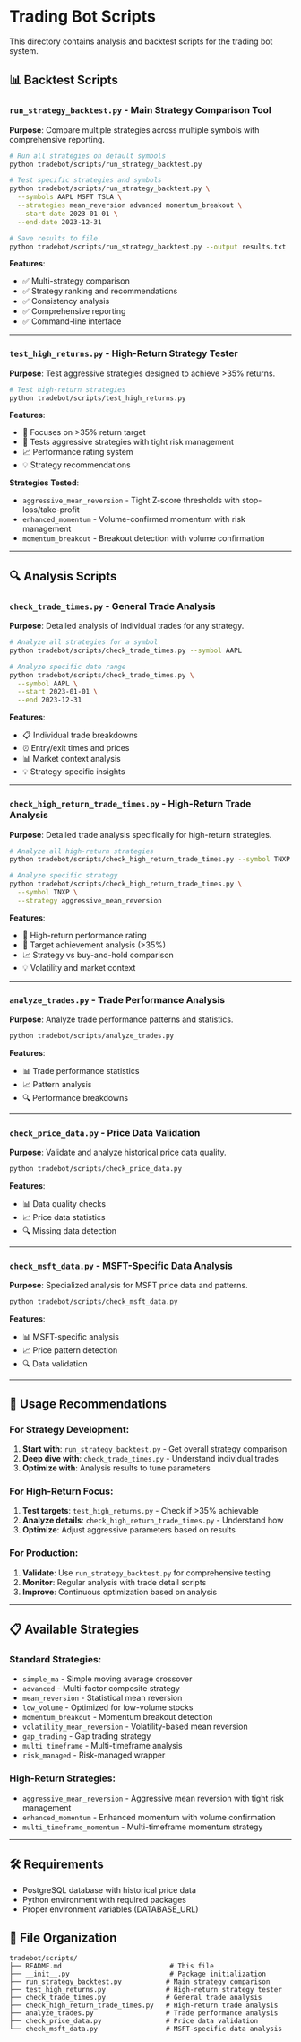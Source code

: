 # Trading Bot Scripts

This directory contains analysis and backtest scripts for the trading bot system.

## 📊 Backtest Scripts

### `run_strategy_backtest.py` - **Main Strategy Comparison Tool**
**Purpose**: Compare multiple strategies across multiple symbols with comprehensive reporting.

```bash
# Run all strategies on default symbols
python tradebot/scripts/run_strategy_backtest.py

# Test specific strategies and symbols
python tradebot/scripts/run_strategy_backtest.py \
  --symbols AAPL MSFT TSLA \
  --strategies mean_reversion advanced momentum_breakout \
  --start-date 2023-01-01 \
  --end-date 2023-12-31

# Save results to file
python tradebot/scripts/run_strategy_backtest.py --output results.txt
```

**Features**:
- ✅ Multi-strategy comparison
- ✅ Strategy ranking and recommendations  
- ✅ Consistency analysis
- ✅ Comprehensive reporting
- ✅ Command-line interface

---

### `test_high_returns.py` - **High-Return Strategy Tester**
**Purpose**: Test aggressive strategies designed to achieve >35% returns.

```bash
# Test high-return strategies
python tradebot/scripts/test_high_returns.py
```

**Features**:
- 🎯 Focuses on >35% return target
- 🚀 Tests aggressive strategies with tight risk management
- 📈 Performance rating system
- 💡 Strategy recommendations

**Strategies Tested**:
- `aggressive_mean_reversion` - Tight Z-score thresholds with stop-loss/take-profit
- `enhanced_momentum` - Volume-confirmed momentum with risk management
- `momentum_breakout` - Breakout detection with volume confirmation

---

## 🔍 Analysis Scripts

### `check_trade_times.py` - **General Trade Analysis**
**Purpose**: Detailed analysis of individual trades for any strategy.

```bash
# Analyze all strategies for a symbol
python tradebot/scripts/check_trade_times.py --symbol AAPL

# Analyze specific date range
python tradebot/scripts/check_trade_times.py \
  --symbol AAPL \
  --start 2023-01-01 \
  --end 2023-12-31
```

**Features**:
- 📋 Individual trade breakdowns
- ⏰ Entry/exit times and prices
- 📊 Market context analysis
- 💡 Strategy-specific insights

---

### `check_high_return_trade_times.py` - **High-Return Trade Analysis**
**Purpose**: Detailed trade analysis specifically for high-return strategies.

```bash
# Analyze all high-return strategies
python tradebot/scripts/check_high_return_trade_times.py --symbol TNXP

# Analyze specific strategy
python tradebot/scripts/check_high_return_trade_times.py \
  --symbol TNXP \
  --strategy aggressive_mean_reversion
```

**Features**:
- 🎯 High-return performance rating
- 🚀 Target achievement analysis (>35%)
- 📈 Strategy vs buy-and-hold comparison
- 💡 Volatility and market context

---

### `analyze_trades.py` - **Trade Performance Analysis**
**Purpose**: Analyze trade performance patterns and statistics.

```bash
python tradebot/scripts/analyze_trades.py
```

**Features**:
- 📊 Trade performance statistics
- 📈 Pattern analysis
- 🔍 Performance breakdowns

---

### `check_price_data.py` - **Price Data Validation**
**Purpose**: Validate and analyze historical price data quality.

```bash
python tradebot/scripts/check_price_data.py
```

**Features**:
- 📊 Data quality checks
- 📈 Price data statistics
- 🔍 Missing data detection

---

### `check_msft_data.py` - **MSFT-Specific Data Analysis**
**Purpose**: Specialized analysis for MSFT price data and patterns.

```bash
python tradebot/scripts/check_msft_data.py
```

**Features**:
- 📊 MSFT-specific analysis
- 📈 Price pattern detection
- 🔍 Data validation

---

## 🎯 Usage Recommendations

### **For Strategy Development**:
1. **Start with**: `run_strategy_backtest.py` - Get overall strategy comparison
2. **Deep dive with**: `check_trade_times.py` - Understand individual trades
3. **Optimize with**: Analysis results to tune parameters

### **For High-Return Focus**:
1. **Test targets**: `test_high_returns.py` - Check if >35% achievable
2. **Analyze details**: `check_high_return_trade_times.py` - Understand how
3. **Optimize**: Adjust aggressive parameters based on results

### **For Production**:
1. **Validate**: Use `run_strategy_backtest.py` for comprehensive testing
2. **Monitor**: Regular analysis with trade detail scripts
3. **Improve**: Continuous optimization based on analysis

---

## 📋 Available Strategies

### **Standard Strategies**:
- `simple_ma` - Simple moving average crossover
- `advanced` - Multi-factor composite strategy
- `mean_reversion` - Statistical mean reversion
- `low_volume` - Optimized for low-volume stocks
- `momentum_breakout` - Momentum breakout detection
- `volatility_mean_reversion` - Volatility-based mean reversion
- `gap_trading` - Gap trading strategy
- `multi_timeframe` - Multi-timeframe analysis
- `risk_managed` - Risk-managed wrapper

### **High-Return Strategies**:
- `aggressive_mean_reversion` - Aggressive mean reversion with tight risk management
- `enhanced_momentum` - Enhanced momentum with volume confirmation
- `multi_timeframe_momentum` - Multi-timeframe momentum strategy

---

## 🛠️ Requirements

- PostgreSQL database with historical price data
- Python environment with required packages
- Proper environment variables (DATABASE_URL)

## 📁 File Organization

```
tradebot/scripts/
├── README.md                           # This file
├── __init__.py                         # Package initialization
├── run_strategy_backtest.py           # Main strategy comparison
├── test_high_returns.py               # High-return strategy tester
├── check_trade_times.py               # General trade analysis
├── check_high_return_trade_times.py   # High-return trade analysis
├── analyze_trades.py                  # Trade performance analysis
├── check_price_data.py                # Price data validation
└── check_msft_data.py                 # MSFT-specific data analysis
``` 